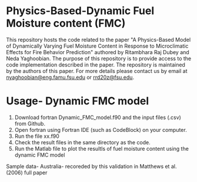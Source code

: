 # Physics-Based-Dynamic Fuel Moisture content (FMC)
This repository hosts the code related to the paper "A Physics-Based Model of Dynamically Varying Fuel Moisture Content in Response to Microclimatic Effects for Fire Behavior Prediction" authored by Ritambhara Raj Dubey and Neda Yaghoobian. The purpose of this repository is to provide access to the code implementation described in the paper. The repository is maintained by the authors of this paper. For more details please contact us by email at nyaghoobian@eng.famu.fsu.edu or rrd20z@fsu.edu.

# Usage- Dynamic FMC model
1. Download fortran Dynamic_FMC_model.f90 and the input files (.csv) from Github.
2. Open fortran using Fortran IDE (such as CodeBlock) on your computer.
3. Run the file xx.f90
4. Check the result files in the same directory as the code.
5. Run the Matlab file to plot the resultls of fuel moisture content using the dynamic FMC model



Sample data-
Australia- recoreded by this 
validation in Matthews et al. (2006) full paper
